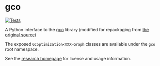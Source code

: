 # gco
[![Tests](https://github.com/agoose77/gco-ext/actions/workflows/tests.yml/badge.svg)](https://github.com/agoose77/gco-ext/actions/workflows/tests.yml)

A Python interface to the [gco](https://github.com/agoose77/gco-v3.0) library (modified for repackaging from [the original source](https://vision.cs.uwaterloo.ca/code/))

The exposed `GCoptimization<XXX>Graph` classes are available under the `gco` root namespace.

See the [research homepage](https://vision.cs.uwaterloo.ca/code/) for license and usage information.
